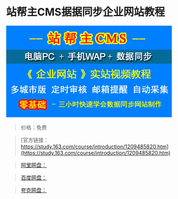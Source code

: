 # 站帮主CMS据据同步企业网站教程

![img](../../../assets/study163/free/612794fdded6419887bbefe1fce3d8cf.jpg)

> 价格：免费

> [官方链接：https://study.163.com/course/introduction/1209485820.htm](https://study.163.com/course/introduction/1209485820.htm)

> [阿里网盘：]()

> [百度网盘：]()

> [夸克网盘：]()
